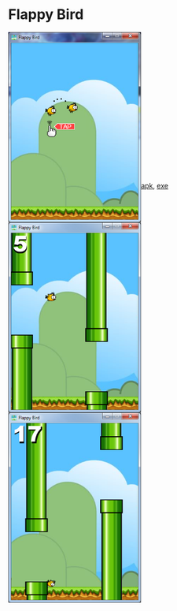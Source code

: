 # Flappy Bird

<img src="1.png" align="left" height="386" width="270" >
<img src="2.png" align="left" height="386" width="270" >
<img src="3.png" align="left" height="386" width="270" >
<br><br><br><br><br><br><br><br><br><br><br><br><br><br><br><br><br>

[apk](https://drive.google.com/open?id=0B4twShEi6DZGTzU1cGMtWS1ZNVk), [exe](https://drive.google.com/open?id=0B4twShEi6DZGamxPX3pTa054cGM)
